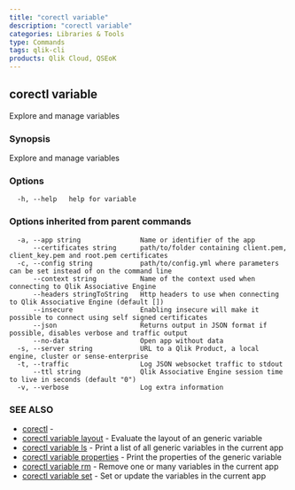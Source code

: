 ```yaml
---
title: "corectl variable"
description: "corectl variable"
categories: Libraries & Tools
type: Commands
tags: qlik-cli
products: Qlik Cloud, QSEoK
---
```

## corectl variable

Explore and manage variables

### Synopsis

Explore and manage variables

### Options

```
  -h, --help   help for variable
```

### Options inherited from parent commands

```
  -a, --app string               Name or identifier of the app
      --certificates string      path/to/folder containing client.pem, client_key.pem and root.pem certificates
  -c, --config string            path/to/config.yml where parameters can be set instead of on the command line
      --context string           Name of the context used when connecting to Qlik Associative Engine
      --headers stringToString   Http headers to use when connecting to Qlik Associative Engine (default [])
      --insecure                 Enabling insecure will make it possible to connect using self signed certificates
      --json                     Returns output in JSON format if possible, disables verbose and traffic output
      --no-data                  Open app without data
  -s, --server string            URL to a Qlik Product, a local engine, cluster or sense-enterprise
  -t, --traffic                  Log JSON websocket traffic to stdout
      --ttl string               Qlik Associative Engine session time to live in seconds (default "0")
  -v, --verbose                  Log extra information
```

### SEE ALSO

* [corectl](/libraries-and-tools/corectl)	 - 
* [corectl variable layout](/libraries-and-tools/corectl-variable-layout)	 - Evaluate the layout of an generic variable
* [corectl variable ls](/libraries-and-tools/corectl-variable-ls)	 - Print a list of all generic variables in the current app
* [corectl variable properties](/libraries-and-tools/corectl-variable-properties)	 - Print the properties of the generic variable
* [corectl variable rm](/libraries-and-tools/corectl-variable-rm)	 - Remove one or many variables in the current app
* [corectl variable set](/libraries-and-tools/corectl-variable-set)	 - Set or update the variables in the current app


